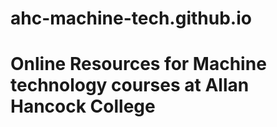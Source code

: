 # ahc-machine-tech.github.io
# Online Resources for Machine technology courses at Allan Hancock College

